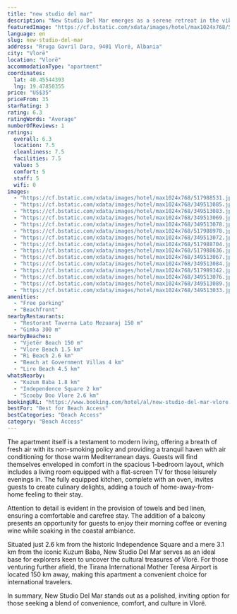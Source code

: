 ```yaml
---
title: "new studio del mar"
description: "New Studio Del Mar emerges as a serene retreat in the vibrant heart of Vlorë, merely a stone's throw away from the pristine Vjetër Beach and a short stroll from the bustling Vlore Beach."
featuredImage: "https://cf.bstatic.com/xdata/images/hotel/max1024x768/517988531.jpg?k=be9c942066b07c144b3258438cd9ac064b20172da62847caab3edceffcedfa05&o=&hp=1"
language: en
slug: new-studio-del-mar
address: "Rruga Gavril Dara, 9401 Vlorë, Albania"
city: "Vlorë"
location: "Vlorë"
accommodationType: "apartment"
coordinates:
  lat: 40.45544393
  lng: 19.47850355
price: "US$35"
priceFrom: 35
starRating: 3
rating: 6.3
ratingWords: "Average"
numberOfReviews: 1
ratings:
  overall: 6.3
  location: 7.5
  cleanliness: 7.5
  facilities: 7.5
  value: 5
  comfort: 5
  staff: 5
  wifi: 0
images:
  - "https://cf.bstatic.com/xdata/images/hotel/max1024x768/517988531.jpg?k=be9c942066b07c144b3258438cd9ac064b20172da62847caab3edceffcedfa05&o=&hp=1"
  - "https://cf.bstatic.com/xdata/images/hotel/max1024x768/349513085.jpg?k=753233507fea934080fca3abf2b7488e3a51e1eaff9ed3c3bb8d62c541bba833&o=&hp=1"
  - "https://cf.bstatic.com/xdata/images/hotel/max1024x768/349513083.jpg?k=4ff67e7e26b7be8ad55b4a366f1a3ef19945d922a229d29605de654c7fc3002d&o=&hp=1"
  - "https://cf.bstatic.com/xdata/images/hotel/max1024x768/349513069.jpg?k=51fe18097e3a188c7d94474f98a7427351d82b336a560cefbeedaf746a69bdb8&o=&hp=1"
  - "https://cf.bstatic.com/xdata/images/hotel/max1024x768/349513078.jpg?k=d635683b119b0826b65d8f57f0bbc227dd96696733aabede45a1ca4ecd52d360&o=&hp=1"
  - "https://cf.bstatic.com/xdata/images/hotel/max1024x768/517988978.jpg?k=2ac96088685bdb30510adf85db9e5df09aa6bf1425dce879aa1a413a7073c3e3&o=&hp=1"
  - "https://cf.bstatic.com/xdata/images/hotel/max1024x768/349513072.jpg?k=af9b97b611ebc3fb5634bd8c0c6aef7c6a9aa2305c9ceaa3886d895d966633bd&o=&hp=1"
  - "https://cf.bstatic.com/xdata/images/hotel/max1024x768/517988704.jpg?k=a4e07cba1becbe30fcb3ca7d7e7081ea52a5cf637924910470c06f064cca25cf&o=&hp=1"
  - "https://cf.bstatic.com/xdata/images/hotel/max1024x768/517988636.jpg?k=5b0c1fe7eabda9a4eee1bb4d98e7b2a6b3df494fb3b42c606e3c9c264d46812e&o=&hp=1"
  - "https://cf.bstatic.com/xdata/images/hotel/max1024x768/349513067.jpg?k=6e6baaeb67c13a3f07e2e744451b5d12aa73c538c1800b44dc138ec2c3ed10d0&o=&hp=1"
  - "https://cf.bstatic.com/xdata/images/hotel/max1024x768/349513084.jpg?k=270b910e9758fdba1d53c09e09fbfef66d769852259e3c4194226e9fef04d1b6&o=&hp=1"
  - "https://cf.bstatic.com/xdata/images/hotel/max1024x768/517989342.jpg?k=308731559d252723ee199efd11960433034257e9a22d6b31f7b2443d414942ff&o=&hp=1"
  - "https://cf.bstatic.com/xdata/images/hotel/max1024x768/349513076.jpg?k=7b81d42691057882bb33e5c65961077f168e48b587ecf7158304e1749e72b495&o=&hp=1"
  - "https://cf.bstatic.com/xdata/images/hotel/max1024x768/349513089.jpg?k=52f8fc8d50305fd027d6b8deef00a25c2b0a3020a0bc7c7b8bb9ca0ca143c4cb&o=&hp=1"
  - "https://cf.bstatic.com/xdata/images/hotel/max1024x768/349513033.jpg?k=c7b64f53dc21de3bbf0aaf6751824ac7e169468c6485b667c985701a18f64110&o=&hp=1"
amenities:
  - "Free parking"
  - "Beachfront"
nearbyRestaurants:
  - "Restorant Taverna Lato Mezuaraj 150 m"
  - "Gimka 300 m"
nearbyBeaches:
  - "Vjetër Beach 150 m"
  - "Vlore Beach 1.5 km"
  - "Ri Beach 2.6 km"
  - "Beach at Government Villas 4 km"
  - "Liro Beach 4.5 km"
whatsNearby:
  - "Kuzum Baba 1.8 km"
  - "Independence Square 2 km"
  - "Scooby Doo Vlore 2.6 km"
bookingURL: "https://www.booking.com/hotel/al/new-studio-del-mar-vlore.en-gb.html?aid=8035640"
bestFor: "Best for Beach Access"
bestCategories: "Beach Access"
category: "Beach Access"
---
```


The apartment itself is a testament to modern living, offering a breath of fresh air with its non-smoking policy and providing a tranquil haven with air conditioning for those warm Mediterranean days. Guests will find themselves enveloped in comfort in the spacious 1-bedroom layout, which includes a living room equipped with a flat-screen TV for those leisurely evenings in. The fully equipped kitchen, complete with an oven, invites guests to create culinary delights, adding a touch of home-away-from-home feeling to their stay.

Attention to detail is evident in the provision of towels and bed linen, ensuring a comfortable and carefree stay. The addition of a balcony presents an opportunity for guests to enjoy their morning coffee or evening wine while soaking in the coastal ambiance.

Situated just 2.6 km from the historic Independence Square and a mere 3.1 km from the iconic Kuzum Baba, New Studio Del Mar serves as an ideal base for explorers keen to uncover the cultural treasures of Vlorë. For those venturing further afield, the Tirana International Mother Teresa Airport is located 150 km away, making this apartment a convenient choice for international travelers.

In summary, New Studio Del Mar stands out as a polished, inviting option for those seeking a blend of convenience, comfort, and culture in Vlorë.